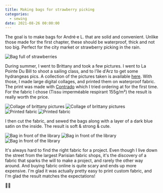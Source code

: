 ```yaml
---
title: Making bags for strawberry picking
categories:
  - sewing
date: 2021-08-26 00:00:00
---
```


The goal is to make bags for André·e L. that are solid and convenient. Unlike those made for the first chapter, these should be waterproof, thick and not too big. Perfect for the city market or strawberry picking in the rain.

<img src="https://live.staticflickr.com/65535/51403386027_87bee15a9e_z.jpg" alt="Bag full of strawberries">

During summer, I went to Brittany and took a few pictures. I went to La Pointe Du Bill to shoot a sailing class, and to l'île d'Arz to get some hydrangeas pics. A collection of the pictures taken is available <a class="link" href="https://guillaumemeigniez.me/photos/brittanySummer2021">here</a>. With those, I made large digital collages, and printed them on waterproof fabric. The print was made with <a href="https://www.contrado.fr" class="link" rel="noreferrer">Contrado</a> which I tried ordering at for the first time. For the fabric I chose (Tissu imperméable respirant 155g/m²) the result is really worth the price.

<div class="photo-album">
    <div class="images-row images-row-2">
        <img src="https://live.staticflickr.com/65535/51404396438_4d9d1a1fa1.jpg" alt="Collage of brittany pictures">
        <img src="https://live.staticflickr.com/65535/51404890054_86a17e1284.jpg" alt="Collage of brittany pictures">
    </div>
    <div class="images-row images-row-2">
        <img src="https://live.staticflickr.com/65535/51404153531_2fa35e847e.jpg" alt="Printed fabric">
        <img src="https://live.staticflickr.com/65535/51405132290_37dcce0ecf.jpg" alt="Printed fabric">
    </div>
</div>

I then cut the fabric, and sewed the bags along with a layer of a dark blue satin on the inside. The  result is soft & strong & cute.

<div class="photo-album">
    <div class="images-row images-row-3">
        <img src="https://live.staticflickr.com/65535/51404150716_d31c4cf813.jpg" alt="Bag in front of the library">
        <img src="https://live.staticflickr.com/65535/51404412563_f4d1047e91.jpg" alt="Bag in front of the library">
        <img src="https://live.staticflickr.com/65535/51405129815_60446b82aa.jpg" alt="Bag in front of the library">
    </div>
</div>

It's always hard to find the right fabric for a project. Even though I live down the street from the largest Parisian fabric shops, it's the discovery of a fabric that sparks the will to make a project, and rarely the other way around. And buying fabric online is quite scary and ends up more expensive. I'm glad it was actually pretty easy to print custom fabric, and I'm glad the result matches the expectations!

🙋‍♂️